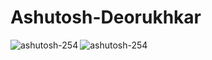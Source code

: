 # Ashutosh-Deorukhkar


<p><img align="left" src="https://github-readme-stats.vercel.app/api/top-langs?username=ashutosh-254&show_icons=true&locale=en&layout=compact" alt="ashutosh-254" /></p>
<p><img align="center" src="https://github-readme-streak-stats.herokuapp.com/?user=ashutosh-254&" alt="ashutosh-254" /></p>
